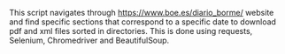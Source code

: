 This script navigates through https://www.boe.es/diario_borme/ website and find specific sections 
that correspond to a specific date to download pdf and xml files sorted in directories. 
This is done using requests, Selenium, Chromedriver and BeautifulSoup.